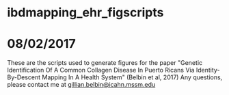 # ibdmapping_ehr_figscripts
# 08/02/2017
These are the scripts used to generate figures for the paper "Genetic Identification Of A Common Collagen Disease In Puerto Ricans Via Identity-By-Descent Mapping In A Health System" (Belbin et al, 2017)
Any questions, please contact me at gillian.belbin@icahn.mssm.edu
